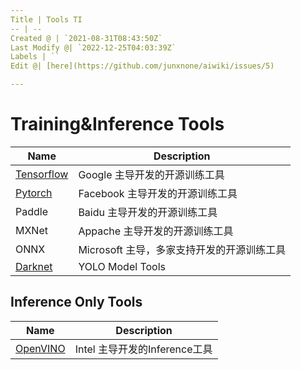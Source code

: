```yaml
---
Title | Tools TI
-- | --
Created @ | `2021-08-31T08:43:50Z`
Last Modify @| `2022-12-25T04:03:39Z`
Labels | ``
Edit @| [here](https://github.com/junxnone/aiwiki/issues/5)

---
```



# Training&Inference Tools

Name | Description
-- | --
[Tensorflow](/Tensorflow ) | Google 主导开发的开源训练工具
[Pytorch](/Pytorch) | Facebook 主导开发的开源训练工具
Paddle | Baidu 主导开发的开源训练工具
MXNet | Appache 主导开发的开源训练工具
ONNX  | Microsoft 主导，多家支持开发的开源训练工具
[Darknet](/Darknet) | YOLO Model Tools


## Inference Only Tools
Name | Description
-- | --
[OpenVINO](/OpenVINO) | Intel 主导开发的Inference工具

